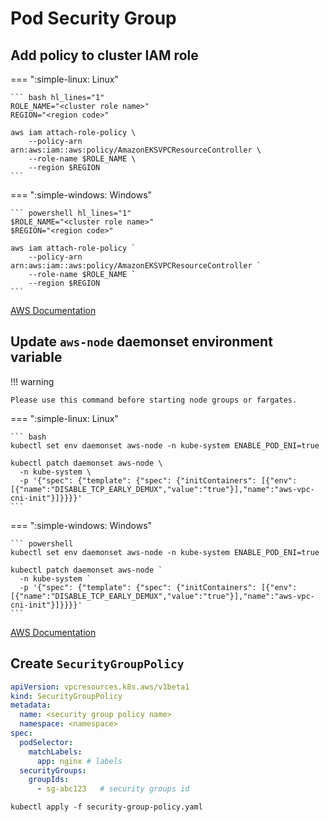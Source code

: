 # Pod Security Group

## Add policy to cluster IAM role

=== ":simple-linux: Linux"

    ``` bash hl_lines="1"
    ROLE_NAME="<cluster role name>"
    REGION="<region code>"

    aws iam attach-role-policy \
        --policy-arn arn:aws:iam::aws:policy/AmazonEKSVPCResourceController \
        --role-name $ROLE_NAME \
        --region $REGION
    ```

=== ":simple-windows: Windows"

    ``` powershell hl_lines="1"
    $ROLE_NAME="<cluster role name>"
    $REGION="<region code>"

    aws iam attach-role-policy `
        --policy-arn arn:aws:iam::aws:policy/AmazonEKSVPCResourceController `
        --role-name $ROLE_NAME `
        --region $REGION
    ```

[AWS Documentation](https://docs.aws.amazon.com/ko_kr/eks/latest/userguide/security-groups-for-pods.html#security-groups-pods-deployment)

## Update `aws-node` daemonset environment variable

!!! warning

    Please use this command before starting node groups or fargates.

=== ":simple-linux: Linux"

    ``` bash
    kubectl set env daemonset aws-node -n kube-system ENABLE_POD_ENI=true

    kubectl patch daemonset aws-node \
      -n kube-system \
      -p '{"spec": {"template": {"spec": {"initContainers": [{"env":[{"name":"DISABLE_TCP_EARLY_DEMUX","value":"true"}],"name":"aws-vpc-cni-init"}]}}}}'
    ```

=== ":simple-windows: Windows"

    ``` powershell
    kubectl set env daemonset aws-node -n kube-system ENABLE_POD_ENI=true

    kubectl patch daemonset aws-node `
      -n kube-system `
      -p '{"spec": {"template": {"spec": {"initContainers": [{"env":[{"name":"DISABLE_TCP_EARLY_DEMUX","value":"true"}],"name":"aws-vpc-cni-init"}]}}}}'
    ```

[AWS Documentation](https://docs.aws.amazon.com/ko_kr/eks/latest/userguide/security-groups-for-pods.html#security-groups-pods-deployment)

## Create `SecurityGroupPolicy`

``` yaml title="security-group-policy.yaml" hl_lines="4 5"
apiVersion: vpcresources.k8s.aws/v1beta1
kind: SecurityGroupPolicy
metadata:
  name: <security group policy name>
  namespace: <namespace>
spec:
  podSelector: 
    matchLabels:
      app: nginx # labels
  securityGroups:
    groupIds:
      - sg-abc123   # security groups id
```

``` shell
kubectl apply -f security-group-policy.yaml
```